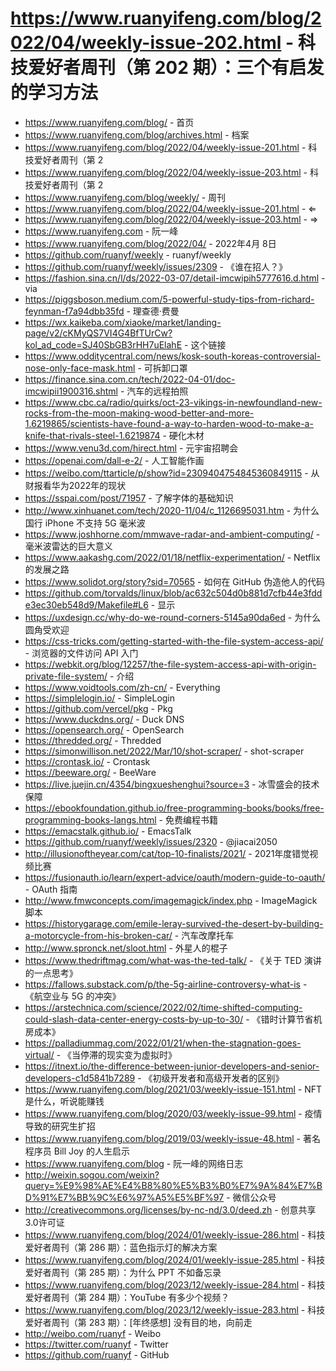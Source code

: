 # https://www.ruanyifeng.com/blog/2022/04/weekly-issue-202.html - 科技爱好者周刊（第 202 期）：三个有启发的学习方法

- https://www.ruanyifeng.com/blog/ - 首页
- https://www.ruanyifeng.com/blog/archives.html - 档案
- https://www.ruanyifeng.com/blog/2022/04/weekly-issue-201.html - 科技爱好者周刊（第 2
- https://www.ruanyifeng.com/blog/2022/04/weekly-issue-203.html - 科技爱好者周刊（第 2
- https://www.ruanyifeng.com/blog/weekly/ - 周刊
- https://www.ruanyifeng.com/blog/2022/04/weekly-issue-201.html - ⇐
- https://www.ruanyifeng.com/blog/2022/04/weekly-issue-203.html - ⇒
- https://www.ruanyifeng.com - 阮一峰
- https://www.ruanyifeng.com/blog/2022/04/ - 2022年4月 8日
- https://github.com/ruanyf/weekly - ruanyf/weekly
- https://github.com/ruanyf/weekly/issues/2309 - 《谁在招人？》
- https://fashion.sina.cn/l/ds/2022-03-07/detail-imcwipih5777616.d.html - via
- https://piggsboson.medium.com/5-powerful-study-tips-from-richard-feynman-f7a94dbb35fd - 理查德·费曼
- https://wx.kaikeba.com/xiaoke/market/landing-page/v2/cKMyQS7VI4G4BfTUrCw?kol_ad_code=SJ40SbGB3rHH7uElahE - 这个链接
- https://www.odditycentral.com/news/kosk-south-koreas-controversial-nose-only-face-mask.html - 可拆卸口罩
- https://finance.sina.com.cn/tech/2022-04-01/doc-imcwipii1900316.shtml - 汽车的远程拍照
- https://www.cbc.ca/radio/quirks/oct-23-vikings-in-newfoundland-new-rocks-from-the-moon-making-wood-better-and-more-1.6219865/scientists-have-found-a-way-to-harden-wood-to-make-a-knife-that-rivals-steel-1.6219874 - 硬化木材
- https://www.venu3d.com/hirect.html - 元宇宙招聘会
- https://openai.com/dall-e-2/ - 人工智能作画
- https://weibo.com/ttarticle/p/show?id=2309404754845360849115 - 从财报看华为2022年的现状
- https://sspai.com/post/71957 - 了解字体的基础知识
- http://www.xinhuanet.com/tech/2020-11/04/c_1126695031.htm - 为什么国行 iPhone 不支持 5G 毫米波
- https://www.joshhorne.com/mmwave-radar-and-ambient-computing/ - 毫米波雷达的巨大意义
- https://www.aakashg.com/2022/01/18/netflix-experimentation/ - Netflix 的发展之路
- https://www.solidot.org/story?sid=70565 - 如何在 GitHub 伪造他人的代码
- https://github.com/torvalds/linux/blob/ac632c504d0b881d7cfb44e3fdde3ec30eb548d9/Makefile#L6 - 显示
- https://uxdesign.cc/why-do-we-round-corners-5145a90da6ed - 为什么圆角受欢迎
- https://css-tricks.com/getting-started-with-the-file-system-access-api/ - 浏览器的文件访问 API 入门
- https://webkit.org/blog/12257/the-file-system-access-api-with-origin-private-file-system/ - 介绍
- https://www.voidtools.com/zh-cn/ - Everything
- https://simplelogin.io/ - SimpleLogin
- https://github.com/vercel/pkg - Pkg
- https://www.duckdns.org/ - Duck DNS
- https://opensearch.org/ - OpenSearch
- https://thredded.org/ - Thredded
- https://simonwillison.net/2022/Mar/10/shot-scraper/ - shot-scraper
- https://crontask.io/ - Crontask
- https://beeware.org/ - BeeWare
- https://live.juejin.cn/4354/bingxueshenghui?source=3 - 冰雪盛会的技术保障
- https://ebookfoundation.github.io/free-programming-books/books/free-programming-books-langs.html - 免费编程书籍
- https://emacstalk.github.io/ - EmacsTalk
- https://github.com/ruanyf/weekly/issues/2320 - @jiacai2050
- http://illusionoftheyear.com/cat/top-10-finalists/2021/ - 2021年度错觉视频比赛
- https://fusionauth.io/learn/expert-advice/oauth/modern-guide-to-oauth/ - OAuth 指南
- http://www.fmwconcepts.com/imagemagick/index.php - ImageMagick 脚本
- https://historygarage.com/emile-leray-survived-the-desert-by-building-a-motorcycle-from-his-broken-car/ - 汽车改摩托车
- http://www.spronck.net/sloot.html - 外星人的棍子
- https://www.thedriftmag.com/what-was-the-ted-talk/ - 《关于 TED 演讲的一点思考》
- https://fallows.substack.com/p/the-5g-airline-controversy-what-is - 《航空业与 5G 的冲突》
- https://arstechnica.com/science/2022/02/time-shifted-computing-could-slash-data-center-energy-costs-by-up-to-30/ - 《错时计算节省机房成本》
- https://palladiummag.com/2022/01/21/when-the-stagnation-goes-virtual/ - 《当停滞的现实变为虚拟时》
- https://itnext.io/the-difference-between-junior-developers-and-senior-developers-c1d5841b7289 - 《初级开发者和高级开发者的区别》
- https://www.ruanyifeng.com/blog/2021/03/weekly-issue-151.html - NFT 是什么，听说能赚钱
- https://www.ruanyifeng.com/blog/2020/03/weekly-issue-99.html - 疫情导致的研究生扩招
- https://www.ruanyifeng.com/blog/2019/03/weekly-issue-48.html - 著名程序员 Bill Joy 的人生启示
- https://www.ruanyifeng.com/blog - 阮一峰的网络日志
- http://weixin.sogou.com/weixin?query=%E9%98%AE%E4%B8%80%E5%B3%B0%E7%9A%84%E7%BD%91%E7%BB%9C%E6%97%A5%E5%BF%97 - 微信公众号
- http://creativecommons.org/licenses/by-nc-nd/3.0/deed.zh - 创意共享3.0许可证
- https://www.ruanyifeng.com/blog/2024/01/weekly-issue-286.html - 科技爱好者周刊（第 286 期）：蓝色指示灯的解决方案
- https://www.ruanyifeng.com/blog/2024/01/weekly-issue-285.html - 科技爱好者周刊（第 285 期）：为什么 PPT 不如备忘录
- https://www.ruanyifeng.com/blog/2023/12/weekly-issue-284.html - 科技爱好者周刊（第 284 期）：YouTube 有多少个视频？
- https://www.ruanyifeng.com/blog/2023/12/weekly-issue-283.html - 科技爱好者周刊（第 283 期）：[年终感想] 没有目的地，向前走
- http://weibo.com/ruanyf - Weibo
- https://twitter.com/ruanyf - Twitter
- https://github.com/ruanyf - GitHub